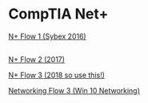 # CompTIA Net+

[N+ Flow 1 (Sybex 2016)](CompTIA%20Net%20b091887ebb3c4c608d7882ff3232449d/N%20Flow%201%20Sybex%202016%2070ce488c9e654b04899da7ae032d497f.md)

## 

[N+ Flow 2 (2017)](CompTIA%20Net%20b091887ebb3c4c608d7882ff3232449d/N%20Flow%202%202017%20200bc0a9ff774b13b4a43ab9d0270853.md)

[N+ Flow 3 (2018 so use this!)](CompTIA%20Net%20b091887ebb3c4c608d7882ff3232449d/N%20Flow%203%202018%20so%20use%20this%205edbe71102ca4045a2da843b4d86da73.md)

[Networking Flow 3 (Win 10 Networking)](CompTIA%20Net%20b091887ebb3c4c608d7882ff3232449d/Networking%20Flow%203%20Win%2010%20Networking%20c1c32cbc213e42869d83cc8b328f0405.md)